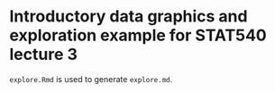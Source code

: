 # Introductory data graphics and exploration example for STAT540 lecture 3

`explore.Rmd` is used to generate `explore.md`.